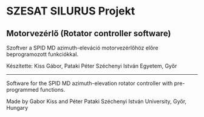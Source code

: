 # SZESAT SILURUS Projekt
## Motorvezérlő (Rotator controller software)

Szoftver a SPID MD azimuth-eleváció motorvezérlőhöz előre beprogramozott funkciókkal.

Készítette:
Kiss Gábor, Pataki Péter
Széchenyi István Egyetem, Győr

---

Software for the SPID MD azimuth-elevation rotator controller with pre-programmed functions.

Made by Gabor Kiss and Péter Pataki
Széchenyi István University, Győr, Hungary
